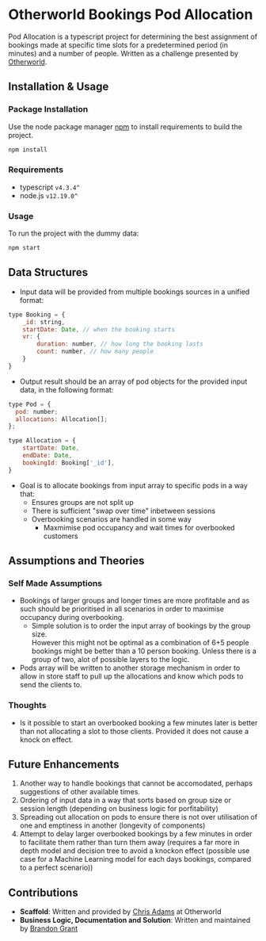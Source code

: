 # Otherworld Bookings Pod Allocation

Pod Allocation is a typescript project for determining the best assignment of bookings made at specific time slots for a predetermined period (in minutes) and a number of people. Written as a challenge presented by [Otherworld](https://other.world).

## Installation & Usage

### Package Installation

Use the node package manager [npm](https://docs.npmjs.com/cli/v7/configuring-npm/install) to install requirements to build the project.

```bash
npm install
```

### Requirements
- typescript `v4.3.4^`
- node.js `v12.19.0^`

### Usage

To run the project with the dummy data:

```bash
npm start
```

## Data Structures
- Input data will be provided from multiple bookings sources in a unified format:
```javascript
type Booking = {
    _id: string,
    startDate: Date, // when the booking starts
    vr: {
        duration: number, // how long the booking lasts
        count: number, // how many people
    }
}
```
- Output result should be an array of pod objects for the provided input data, in the following format:
```javascript
type Pod = {
  pod: number;
  allocations: Allocation[];
};

type Allocation = {
    startDate: Date,
    endDate: Date,
    bookingId: Booking['_id'],
}
```
- Goal is to allocate bookings from input array to specific pods in a way that:
    - Ensures groups are not split up
    - There is sufficient "swap over time" inbetween sessions
    - Overbooking scenarios are handled in some way
        - Maxmimise pod occupancy and wait times for overbooked customers

## Assumptions and Theories
### Self Made Assumptions
- Bookings of larger groups and longer times are more profitable and as such should be prioritised in all scenarios in order to maximise occupancy during overbooking. <br>
    - Simple solution is to order the input array of bookings by the group size.<br>
    However this might not be optimal as a combination of 6+5 people bookings might be better than a 10 person booking. Unless there is a group of two, alot of possible layers to the logic.
- Pods array will be written to another storage mechanism in order to allow in store staff to pull up the allocations and know which pods to send the clients to.

### Thoughts 
- Is it possible to start an overbooked booking a few minutes later is better than not allocating a slot to those clients. Provided it does not cause a knock on effect.

## Future Enhancements
1. Another way to handle bookings that cannot be accomodated, perhaps suggestions of other available times.
1. Ordering of input data in a way that sorts based on group size or session length (depending on business logic for porfitability)
1. Spreading out allocation on pods to ensure there is not over utilisation of one and emptiness in another (longevity of components)
1. Attempt to delay larger overbooked bookings by a few minutes in order to facilitate them rather than turn them away (requires a far more in depth model and decision tree to avoid a knockon effect (possible use case for a Machine Learning model for each days bookings, compared to a perfect scenario))

## Contributions

- **Scaffold**: Written and provided by [Chris Adams](mailto:chris@thedreamcorporation.com) at Otherworld
- **Business Logic, Documentation and Solution**: Written and maintained by [Brandon Grant](mailto:brandon.kevin.grant@gmail.com)